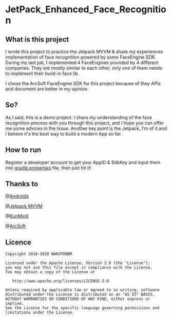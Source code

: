 # JetPack_Enhanced_Face_Recognition

## What is this project
I wrote this project to practice the Jetpack MVVM & share my experiences
implementation of face recognition powered by some FaceEngine SDK.
During my last job, I implemented 4 FaceEngines provided by 4 different
companies. They are mostly similar to each other, only one of them needs
to implement their build-in face lib.

I chose the ArcSoft FaceEngine SDK for this project because of they APIs
and document are better in my opinion.

## So?
As I said, this is a demo project. I share my understanding of the face
recognition process with you through this project, and I hope you can
offer me some advices in the Issue. Another key point is the Jetpack,
I'm of it and I believe it's the best way to build a modern App so far.

## How to run
Register a developer account to get your AppID & SdkKey and input them
into
[gradle.properties](https://github.com/NARUTONBM/JetPack_Enhanced_Face_Recognition/blob/master/gradle.properties)
file, then just hit it!

## Thanks to
@[Androidx](https://developer.android.google.cn/jetpack/androidx)

@[Jetpack MVVM](https://developer.android.google.cn/jetpack/)

@[KunMinX](https://github.com/KunMinX)

@[ArcSoft](https://ai.arcsoft.com.cn/product/arcface.html)

## Licence
```
Copyright 2018-2020 NARUTONBM

Licensed under the Apache License, Version 2.0 (the "License");
you may not use this file except in compliance with the License.
You may obtain a copy of the License at

   http://www.apache.org/licenses/LICENSE-2.0

Unless required by applicable law or agreed to in writing, software
distributed under the License is distributed on an "AS IS" BASIS,
WITHOUT WARRANTIES OR CONDITIONS OF ANY KIND, either express or implied.
See the License for the specific language governing permissions and
limitations under the License.
```
